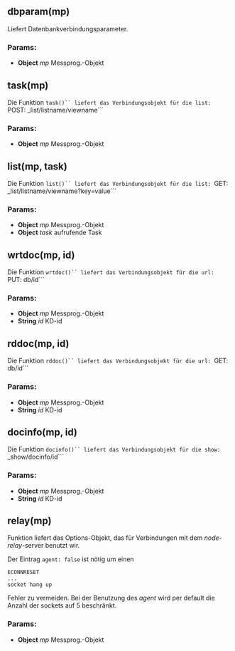 

<!-- Start ./lib/net.js -->

## dbparam(mp)

Liefert Datenbankverbindungsparameter.

### Params: 

* **Object** *mp* Messprog.-Objekt

## task(mp)

Die Funktion ```task()``
liefert das Verbindungsobjekt für die
list:
```POST: _list/listname/viewname```

### Params: 

* **Object** *mp* Messprog.-Objekt

## list(mp, task)

Die Funktion ```list()``
liefert das Verbindungsobjekt für die
list:
```GET: _list/listname/viewname?key=value```

### Params: 

* **Object** *mp* Messprog.-Objekt
* **Object** *task* aufrufende Task

## wrtdoc(mp, id)

Die Funktion ```wrtdoc()``
liefert das Verbindungsobjekt für die
url:
```PUT: db/id```

### Params: 

* **Object** *mp* Messprog.-Objekt
* **String** *id* KD-id

## rddoc(mp, id)

Die Funktion ```rddoc()``
liefert das Verbindungsobjekt für die
url:
```GET: db/id```

### Params: 

* **Object** *mp* Messprog.-Objekt
* **String** *id* KD-id

## docinfo(mp, id)

Die Funktion ```docinfo()``
liefert das Verbindungsobjekt für die
show:
```_show/docinfo/id```

### Params: 

* **Object** *mp* Messprog.-Objekt
* **String** *id* KD-id

## relay(mp)

Funktion liefert das Options-Objekt,
das für Verbindungen mit dem  _node-relay_-server
benutzt wir.

Der Eintrag ```agent: false``` ist nötig um
einen
```
ECONNRESET
...
socket hang up
```
Fehler zu vermeiden. Bei der Benutzung
des _agent_ wird per default
die Anzahl der sockets auf 5 beschränkt.

### Params: 

* **Object** *mp* Messprog.-Objekt

<!-- End ./lib/net.js -->

